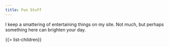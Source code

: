 ```yaml
---
title: Fun Stuff
---
```


I keep a smattering of entertaining things on my site.  Not much, but perhaps something here can brighten your day.

{{> list-children}}
